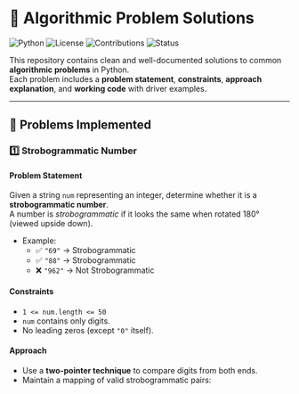 # 🧮 Algorithmic Problem Solutions

![Python](https://img.shields.io/badge/Python-3.8+-blue.svg?style=flat&logo=python)
![License](https://img.shields.io/badge/License-MIT-green.svg)
![Contributions](https://img.shields.io/badge/Contributions-Welcome-brightgreen.svg)
![Status](https://img.shields.io/badge/Status-Active-success.svg)

This repository contains clean and well-documented solutions to common **algorithmic problems** in Python.  
Each problem includes a **problem statement**, **constraints**, **approach explanation**, and **working code** with driver examples.

---

## 📌 Problems Implemented

### 1️⃣ Strobogrammatic Number

#### Problem Statement
Given a string `num` representing an integer, determine whether it is a **strobogrammatic number**.  
A number is *strobogrammatic* if it looks the same when rotated 180° (viewed upside down).

- Example:  
  - ✅ `"69"` → Strobogrammatic  
  - ✅ `"88"` → Strobogrammatic  
  - ❌ `"962"` → Not Strobogrammatic  

#### Constraints
- `1 <= num.length <= 50`
- `num` contains only digits.
- No leading zeros (except `"0"` itself).

#### Approach
- Use a **two-pointer technique** to compare digits from both ends.
- Maintain a mapping of valid strobogrammatic pairs:  
